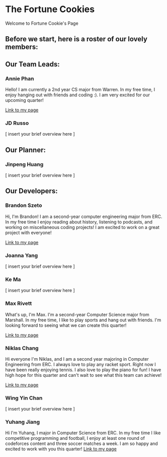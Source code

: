 # The Fortune Cookies
Welcome to Fortune Cookie's Page

## Before we start, here is a roster of our lovely members:

<!-- Our Team Leads -->
## Our Team Leads:
### Annie Phan
  Hello! I am currently a 2nd year CS major from Warren. In my free time, I enjoy hanging out with friends and coding :). I am very excited for our upcoming quarter!
  
  [Link to my page](https://github.com/AnniePhan02)

### JD Russo
[ insert your brief overview here ]

<!-- Planner -->
## Our Planner:
### Jinpeng Huang
[ insert your brief overview here ]

<!-- Developers -->
## Our Developers:
### Brandon Szeto
Hi, I'm Brandon! I am a second-year computer engineering major from ERC. In my
free time I enjoy reading about history, listening to podcasts, and working on
miscellaneous coding projects! I am excited to work on a great project with
everyone!

[Link to my page](https://github.com/brandonszeto)

### Joanna Yang
[ insert your brief overview here ]

### Ke Ma
[ insert your brief overview here ]

### Max Rivett
What's up, I'm Max. I'm a second-year Computer Science major from Marshall. In my 
free time, I like to play sports and hang out with friends. I'm looking forward to
seeing what we can create this quarter!

[Link to my page](https://github.com/maxrivett)

### Niklas Chang
Hi everyone I'm Niklas, and I am a second year majoring in Computer Engineering from ERC. I always love to play any racket sport. Right now I have been really enjoying tennis. I also love to play the piano for fun! I have high hope for this quarter and can't wait to see what this team can achieve!

[Link to my page](https://github.com/Niklichang)

### Wing Yin Chan
[ insert your brief overview here ]

### Yuhang Jiang
Hi I'm Yuhang, I major in Computer Science from ERC. In my free time I like competitive 
programming and football, I enjoy at least one round of codeforces content and three 
soccer matches a week. I am so happy and excited to work with you this quarter!
[Link to my page](https://github.com/scripe2022)